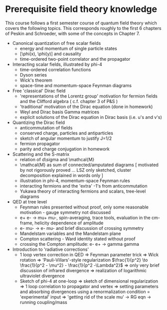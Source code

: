 # Prerequisite field theory knowledge

This course follows a first semester course of quantum field theory which covers the following topics. This corresponds roughly to the first 6 chapters of Peskin and Schroeder, with some of the concepts in Chapter 7.

- Canonical quantization of free scalar fields
  * energy and momentum of single particle states
  * [\phi(x), \phi(y)] and causality
  * time-ordered two-point correlator and the propagator
- Interacting scalar fields, illustrated by phi-4
  * time-ordered correlation functions
  * Dyson series
  * Wick's theorem
  * space-time and momentum-space Feynman diagrams
- Free 'classical' Dirac field
  * 'representations of the Lorentz group' motivation for fermion fields and the Clifford algebra ( c.f. chapter 3 of P&S )
  * 'traditional' motivation of the Dirac equation (done in homework)
  * Weyl and Dirac basis Gamma matrices
  * explicit solutions of the Dirac equation in Dirac basis (i.e. u's and v's)
- Quantizing the Dirac field
  * anticommutation of fields
  * conserved charge, particles and antiparticles
  * sketch of angular momentum to justify J=1/2
  * fermion propagator
  * parity and charge conjugation in homework
- Scattering and the S-matrix
  * relation of d\sigma and \mathcal{M}
  * \mathcal{M} as sum of connected/amputated diagrams [ motivated by not rigorously proved ... LSZ only sketched, cluster decomposition explained in words only ]
  * illustration in phi-4, momentum-space Feynman rules
  * interacting fermions and the 'extra' -1's from anticommutation
  * Yukawa theory of interacting fermions and scalars, tree-level diagrams
- QED at tree level
  * Feynman rules presented without proof, only some reasonable motivation - gauge symmetry not discussed
  * e+ e- -> mu+ mu-, spin-averaging, trace tools, evaluation in the cm-frame, helicity dependence of amplitude
  * e- mu- -> e- mu- and brief discussion of crossing symmetry
  * Mandelstam variables and the Mandelstam plane
  * Compton scattering - Ward identity stated without proof
  * crossing the Compton amplitude: e- e+ -> gamma gamma
- Introduction to 'radiative corrections'
  * 1 loop vertex correction in QED
    => Feynman parameter trick
    => Wick rotation
    => 'Pauli-Villars'-style regularization $\frac{1}{p^2} \to \frac{1}{p^2 - \mu^2} - \frac{1}{p^2 -\Lambda^2}$
    => only very brief discussion of infrared divergence
    => realization of logarithmic ultraviolet divergence
  * Sketch of phi-4 at one-loop
    => sketch of dimensional regularization
    => 1 loop correlation to propagator and vertex
    => setting parameters and absorbing divergences using a renormalization condition = 'experimental' input
    => 'getting rid of the scale mu' -> RG eqn -> running coupling/mass
